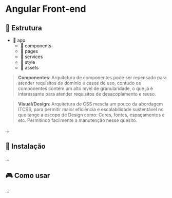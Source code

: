 # Angular Front-end

## :file_folder: Estrutura

* :file_folder: app
    * :open_file_folder: components
    * :open_file_folder: pages
    * :open_file_folder: services
    * :open_file_folder: style
    * :open_file_folder: assets

> __Componentes__: Arquitetura de componentes pode ser repensado para atender requisitos de domínio e casos de uso, contudo os componentes contém um alto nível de granularidade, o que já é interessante para atender requisitos de desacoplamento e reuso.

> __Visual/Design__: Arquitetura de CSS mescla um pouco da abordagem ITCSS, para permitir maior eficiência e escalabilidade sustentável no que tange a escopo de Design como: Cores, fontes, espaçamentos e etc. Permitindo facilmente a manutenção nesse quesito.    

...
## :electric_plug: Instalação

...

## :video_game: Como usar

...